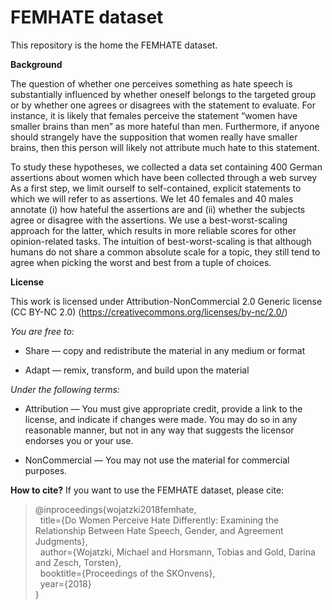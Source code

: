 # FEMHATE dataset

This repository is the home the FEMHATE dataset.

__Background__

The question of whether one perceives something as hate speech is substantially influenced by whether oneself belongs to the targeted group or by whether one agrees or disagrees with the statement to evaluate.
For instance, it is likely that females perceive the statement “women have smaller brains than men” as more hateful than men.
Furthermore, if anyone should strangely have the supposition that women really have smaller brains, then this person will likely not attribute much hate to this statement.

To study these hypotheses, we collected a data set containing 400 German assertions about women which have been collected through a web survey
As a first step, we limit ourself to self-contained, explicit statements to which we will refer to as assertions.
We let 40 females and 40 males annotate (i) how hateful the assertions are and (ii) whether the subjects agree or disagree with the assertions.
We use a best-worst-scaling approach for the latter, which results in more reliable scores for other opinion-related tasks.
The intuition of best-worst-scaling is that although humans do not share a common absolute scale for a topic, they still tend to agree when picking the worst and best from a tuple of choices.

__License__

This work is licensed under Attribution-NonCommercial 2.0 Generic license (CC BY-NC 2.0)
(https://creativecommons.org/licenses/by-nc/2.0/)

_You are free to:_

* Share — copy and redistribute the material in any medium or format

* Adapt — remix, transform, and build upon the material

_Under the following terms:_

* Attribution — You must give appropriate credit, provide a link to the license, and indicate if changes were made. You may do so in any reasonable manner, but not in any way that suggests the licensor endorses you or your use.

* NonCommercial — You may not use the material for commercial purposes.

__How to cite?__
If you want to use the FEMHATE dataset, please cite:
>@inproceedings{wojatzki2018femhate, <br />
 > &nbsp; title={Do Women Perceive Hate Differently: Examining the Relationship Between Hate Speech, Gender, and Agreement Judgments},<br />
 > &nbsp; author={Wojatzki, Michael and Horsmann, Tobias and Gold, Darina and Zesch, Torsten},<br />
 > &nbsp; booktitle={Proceedings of the SKOnvens},<br />
 > &nbsp; year={2018}<br />
>}


